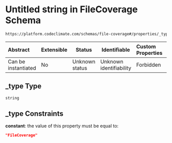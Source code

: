 # Untitled string in FileCoverage Schema

```txt
https://platform.codeclimate.com/schemas/file-coverage#/properties/_type
```




| Abstract            | Extensible | Status         | Identifiable            | Custom Properties | Additional Properties | Access Restrictions | Defined In                                                                                  |
| :------------------ | ---------- | -------------- | ----------------------- | :---------------- | --------------------- | ------------------- | ------------------------------------------------------------------------------------------- |
| Can be instantiated | No         | Unknown status | Unknown identifiability | Forbidden         | Allowed               | none                | [FileCoverage.schema.json\*](../../schemas/FileCoverage.schema.json "open original schema") |

## \_type Type

`string`

## \_type Constraints

**constant**: the value of this property must be equal to:

```json
"FileCoverage"
```
